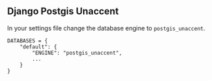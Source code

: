 ## Django Postgis Unaccent

In your settings file change the database engine to `postgis_unaccent`.

```
DATABASES = {
    "default": {
        "ENGINE": "postgis_unaccent",
        ...
    }
}
```
